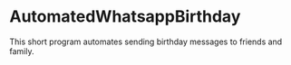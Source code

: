 # AutomatedWhatsappBirthday
This short program automates sending birthday messages to friends and family.
